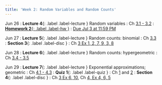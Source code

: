 ```yaml
---
title: 'Week 2: Random Variables and Random Counts'
---
```


Jun 26
: **Lecture 4**{: .label .label-lecture } Random variables
    : Ch [3.1 - 3.2](http://stat88.org/textbook/content/Chapter_03/00_Random_Counts.html)
: [**Homework 2**{: .label .label-hw }](http://prob140.datahub.berkeley.edu/hub/user-redirect/git-pull?repo=https://github.com/stat88/content-su23&branch=main&subPath=hw/Homework_02.ipynb)
    : [Due Jul 3 at 11:59 PM](http://prob140.datahub.berkeley.edu/hub/user-redirect/git-pull?repo=https://github.com/stat88/content-su23&branch=main&subPath=hw/Homework_02.ipynb)

Jun 27
: **Lecture 5**{: .label .label-lecture } Random counts: binomial
    : Ch [3.3](http://stat88.org/textbook/content/Chapter_03/03_The_Binomial_Distribution.html)
: **Section 3**{: .label .label-disc }
    : Ch [3 Ex 1, 2, 7, 9, 3, 8](http://stat88.org/textbook/content/Chapter_03/06_Exercises.html)


Jun 28
: **Lecture 6**{: .label .label-lecture } Random counts: hypergeometric
    : Ch [3.4 - 3.5](http://stat88.org/textbook/content/Chapter_03/04_The_Hypergeometric_Distribution.html)


Jun 29
: **Lecture 7**{: .label .label-lecture } Exponential approximations; geometric
    : Ch [4.1 - 4.3](http://stat88.org/textbook/content/Chapter_04/00_Infinitely_Many_Values.html)
: **Quiz 1**{: .label .label-quiz }
    : Ch [1](http://stat88.org/textbook/content/Chapter_01/00_The_Basics.html) and [2](http://stat88.org/textbook/content/Chapter_02/00_Intersections_and_Conditioning.html)
: **Section 4**{: .label .label-disc } 
    : Ch [3 Ex 6, 10](http://stat88.org/textbook/content/Chapter_03/06_Exercises.html), Ch [4, Ex 4, 6, 5](http://stat88.org/textbook/content/Chapter_04/05_Exercises.html)